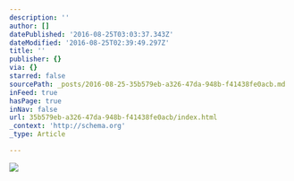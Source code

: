 ```yaml
---
description: ''
author: []
datePublished: '2016-08-25T03:03:37.343Z'
dateModified: '2016-08-25T02:39:49.297Z'
title: ''
publisher: {}
via: {}
starred: false
sourcePath: _posts/2016-08-25-35b579eb-a326-47da-948b-f41438fe0acb.md
inFeed: true
hasPage: true
inNav: false
url: 35b579eb-a326-47da-948b-f41438fe0acb/index.html
_context: 'http://schema.org'
_type: Article

---
```

![](https://the-grid-user-content.s3-us-west-2.amazonaws.com/677fe28d-374e-4902-a478-ac3993e26995.jpg)